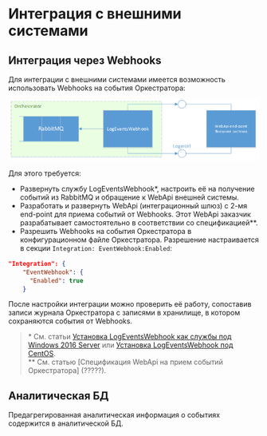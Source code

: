 # Интеграция с внешними системами 

## Интеграция через Webhooks

Для интеграции с внешними системами имеется возможность использовать Webhooks на события Оркестратора:

![](../../orchestrator-new/resources/deploy/integration-webhooks1.PNG)

Для этого требуется:

* Развернуть службу LogEventsWebhook\*, настроить её на получение событий из RabbitMQ и обращение к WebApi внешней системы.
* Разработать и развернуть WebApi (интеграционный шлюз) с 2-мя end-point для приема событий от Webhooks. Этот WebApi заказчик разрабатывает самостоятельно в соответствии со спецификацией\**. 
* Разрешить Webhooks на события Оркестратора в конфигурационном файле Оркестратора. Разрешение настраивается в секции `Integration: EventWebhook:Enabled`:

```json
"Integration": {
    "EventWebhook": {
      "Enabled": true
    }
```
После настройки интеграции можно проверить её работу, сопоставив записи журнала Оркестратора с записями в хранилище, в котором сохраняются события от Webhooks.

> \* См. статьи [Установка LogEventsWebhook как службы под Windows 2016 Server](https://docs.primo-rpa.ru/primo-rpa/orchestrator-new/install/windows/additional-components-win/logeventswebhook-win) или [Установка LogEventsWebhook под CentOS](https://docs.primo-rpa.ru/primo-rpa/orchestrator-new/install/linux/additional-components-linux/logeventswebhook-linux-centos).\
> \*\* См. статью [Спецификация WebApi на прием событий Оркестратора] (?????). 

## Аналитическая БД

Предагрегированная аналитическая информация о событиях содержится в аналитической БД.
